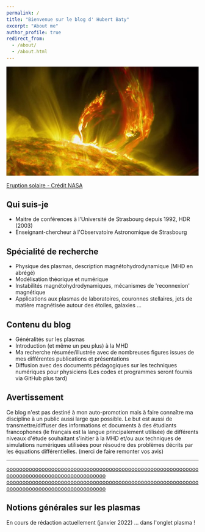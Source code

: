 ```yaml
---
permalink: /
title: "Bienvenue sur le blog d' Hubert Baty"
excerpt: "About me"
author_profile: true
redirect_from: 
  - /about/
  - /about.html
---
```


![](/images/image.jpg)

[Eruption solaire - Crédit NASA](#)





## Qui suis-je

- Maitre de conférences à l'Université de Strasbourg depuis 1992, HDR (2003)
- Enseignant-chercheur à l'Observatoire Astronomique de Strasbourg

## Spécialité de recherche
- Physique des plasmas, description magnétohydrodynamique (MHD en abrégé)
- Modélisation théorique et numérique
- Instabilités magnétohydrodynamiques, mécanismes de 'reconnexion' magnétique
- Applications aux plasmas de laboratoires, couronnes stellaires, jets de matière magnétisée autour des étoiles, galaxies ...

## Contenu du blog
- Généralités sur les plasmas
- Introduction (et même un peu plus) à la MHD
- Ma recherche résumée/illustrée avec de nombreuses figures issues de mes différentes publications et présentations
- Diffusion avec des documents pédagogiques sur les techniques numériques pour physiciens
(Les codes et programmes seront fournis via GitHub plus tard)

## Avertissement
Ce blog n'est pas destiné à mon auto-promotion mais à faire connaître ma discipline à un public aussi large que possible. Le but est aussi de transmettre/diffuser des informations et documents à des étudiants francophones (le français est la langue principalement utilisée) de différents niveaux d'étude souhaitant s'initier à la MHD et/ou aux techniques de simulations numériques utilisées pour résoudre des problèmes décrits par les équations différentielles.
(merci de faire remonter vos avis)

******************************************************************************************************************
[ooooooooooooooooooooooooooooooooooooooooooooooooooooooooooooooooooooooooooooooooooooooooooo](#)
[ooooooooooooooooooooooooooooooooooooooooooooooooooooooooooooooooooooooooooooooooooooooooooo](#)



## Notions générales sur les plasmas
En cours de rédaction actuellement (janvier 2022) ... dans l'onglet plasma !


